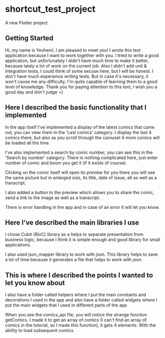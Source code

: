 # shortcut_test_project

A new Flutter project.

## Getting Started

Hi, my name is Yevhenii, I am pleased to meet you! 
I wrote this test application because I want to work together with you. I tried to write a good application, but unfortunately I didn't have much time to make it better, because lately a lot of work on the current job. Also I didn't add unit & integration tests, I could think of some excuse here, but I will be honest. I don't have much experience writing tests. But in case it's necessary, it won't cause me any difficulty, I'm quite capable of learning them to a good level of knowledge. Thank you for paying attention to this text, I wish you a good day and don't judge =)



## Here I described the basic functionality that I implemented

In the app itself I've implemented a display of the latest comics that came out, you can view them in the 'Last comics' category. I display the last 4 comics there, but also as you scroll through the carousel 4 more comics will be loaded all the time. 

I've also implemented a search by comic number, you can see this in the 'Search by number' category. There is nothing complicated here, just enter number of comic and boom you get it (if it exists of course).

Clicking on the comic itself will open its preview for you there you will see the same picture but in enlarged size, its title, date of issue, alt as well as a transcript.

I also added a button to the preview which allows you to share the comic, send a link to the image as well as a transcript.

There is error handling in the app and in case of an error it will let you know.



## Here I've described the main libraries I use

I chose Cubit (BloC)  library as a helps to separate presentation from business logic, because I think it is simple enough and good library for small applications.

I also used json_mapper library to work with json. This library helps to save a lot of time because it generates a file that helps to work with json.



## This is where I described the points I wanted to let you know about

I also have a folder called helpers where I put the main constants and decorations I used in the app and also have a folder called widgets where I put the main widgets that I used in different parts of the app

When you see the comics_api file, you will notice the strange function getComics. I made it to get an array of comics (I can't find an array of comics in the tutorial, so I made this function), it gets 4 elements. With the ability to load subsequent comics. 


